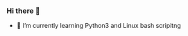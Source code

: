 ### Hi there 👋

- 🌱 I’m currently learning Python3 and Linux bash scripitng
<!--
**BW1ll/BW1ll** is a ✨ _special_ ✨ repository because its `README.md` (this file) appears on your GitHub profile.
![google-it-automation-professional-certificate.png](https://github.com/BW1ll/BW1ll/blob/master/google-it-automation-professional-certificate.png)
Here are some ideas to get you started:

- 🔭 I’m currently working on ...
- 🌱 I’m currently learning ...
- 👯 I’m looking to collaborate on ...
- 🤔 I’m looking for help with ...
- 💬 Ask me about ...
- 📫 How to reach me: ...
- 😄 Pronouns: ...
- ⚡ Fun fact: ...
-->
